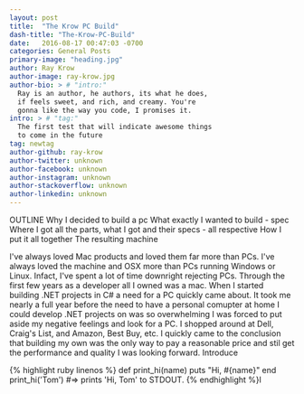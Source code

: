 ```yaml
---
layout: post
title:  "The Krow PC Build"
dash-title: "The-Krow-PC-Build"
date:   2016-08-17 00:47:03 -0700
categories: General Posts
primary-image: "heading.jpg"
author: Ray Krow
author-image: ray-krow.jpg
author-bio: > # "intro:"
  Ray is an author, he authors, its what he does,
  if feels sweet, and rich, and creamy. You're
  gonna like the way you code, I promises it.
intro: > # "tag:"
  The first test that will indicate awesome things
  to come in the future
tag: newtag
author-github: ray-krow
author-twitter: unknown
author-facebook: unknown
author-instagram: unknown
author-stackoverflow: unknown
author-linkedin: unknown
---
```



OUTLINE
Why I decided to build a pc
What exactly I wanted to build - spec
Where I got all the parts, what I got and their specs - all respective
How I put it all together
The resulting machine

I've always loved Mac products and loved them far more than PCs. I've always loved the machine and OSX more than PCs running Windows or Linux. Infact, I've spent a lot of time downright rejecting PCs. Through the first few years as a developer all I owned was a mac. When I started building .NET projects in C# a need for a PC quickly came about. It took me nearly a full year before the need to have a personal comupter at home I could develop .NET projects on was so overwhelming I was forced to put aside my negative feelings and look for a PC. I shopped around at Dell, Craig's List, and Amazon, Best Buy, etc. I quickly came to the conclusion that building my own was the only way to pay a reasonable price and stil get the performance and quality I was looking forward. Introduce 


{% highlight ruby linenos %}
def print_hi(name)
  puts "Hi, #{name}"
end
print_hi('Tom')
#=> prints 'Hi, Tom' to STDOUT.
{% endhighlight %}l

[jekyll-talk]: https://talk.jekyllrb.com/
